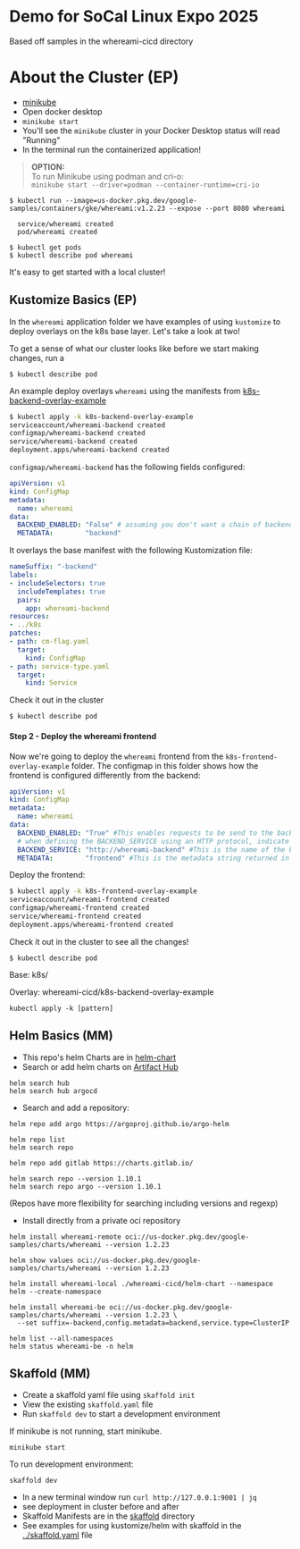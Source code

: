 # Demo for SoCal Linux Expo 2025
Based off samples in the whereami-cicd directory 

# About the Cluster (EP)
- [minikube](https://minikube.sigs.k8s.io/docs/start/?arch=%2Fmacos%2Farm64%2Fstable%2Fbinary+download) 
- Open docker desktop
- `minikube start` 
- You'll see the `minikube` cluster in your Docker Desktop status will read "Running"
- In the terminal run the containerized application!

> **OPTION:**  
> To run Minikube using podman and cri-o:\
> `minikube start --driver=podman --container-runtime=cri-io`

```
$ kubectl run --image=us-docker.pkg.dev/google-samples/containers/gke/whereami:v1.2.23 --expose --port 8080 whereami

  service/whereami created
  pod/whereami created

$ kubectl get pods 
$ kubectl describe pod whereami

```

It's easy to get started with a local cluster!

## Kustomize Basics (EP)

In the `whereami` application folder we have examples of using `kustomize` to deploy overlays on the k8s base layer.
Let's take a look at two!

To get a sense of what our cluster looks like before we start making changes, run a 
```
$ kubectl describe pod
```

An example deploy overlays `whereami` using the manifests from [k8s-backend-overlay-example](k8s-backend-overlay-example)

```bash
$ kubectl apply -k k8s-backend-overlay-example
serviceaccount/whereami-backend created
configmap/whereami-backend created
service/whereami-backend created
deployment.apps/whereami-backend created
```

`configmap/whereami-backend` has the following fields configured:

```yaml
apiVersion: v1
kind: ConfigMap
metadata:
  name: whereami
data:
  BACKEND_ENABLED: "False" # assuming you don't want a chain of backend calls
  METADATA:        "backend"
```

It overlays the base manifest with the following Kustomization file:

```yaml
nameSuffix: "-backend"
labels:
- includeSelectors: true
  includeTemplates: true
  pairs:
    app: whereami-backend
resources:
- ../k8s
patches:
- path: cm-flag.yaml
  target:
    kind: ConfigMap
- path: service-type.yaml
  target:
    kind: Service
```

Check it out in the cluster 
```
$ kubectl describe pod
```
#### Step 2 - Deploy the whereami frontend

Now we're going to deploy the `whereami` frontend from the `k8s-frontend-overlay-example` folder. The configmap in this folder shows how the frontend is configured differently from the backend:

```yaml
apiVersion: v1
kind: ConfigMap
metadata:
  name: whereami
data:
  BACKEND_ENABLED: "True" #This enables requests to be send to the backend
  # when defining the BACKEND_SERVICE using an HTTP protocol, indicate HTTP or HTTPS; if using gRPC, use the host name only
  BACKEND_SERVICE: "http://whereami-backend" #This is the name of the backend Service that was created in the previous step
  METADATA:        "frontend" #This is the metadata string returned in the output
```

Deploy the frontend:

```bash
$ kubectl apply -k k8s-frontend-overlay-example
serviceaccount/whereami-frontend created
configmap/whereami-frontend created
service/whereami-frontend created
deployment.apps/whereami-frontend created
```


Check it out in the cluster to see all the changes!
```
$ kubectl describe pod
```

Base: k8s/

Overlay: whereami-cicd/k8s-backend-overlay-example

```
kubectl apply -k [pattern]
```

## Helm Basics (MM)
- This repo's helm Charts are in [helm-chart](helm-chart)
- Search or add helm charts on [Artifact Hub](https://artifacthub.io)

```
helm search hub                              
helm search hub argocd 
```

- Search and add a repository:
```
helm repo add argo https://argoproj.github.io/argo-helm

helm repo list 
helm search repo 

helm repo add gitlab https://charts.gitlab.io/

helm search repo --version 1.10.1 
helm search repo argo --version 1.10.1 
```
(Repos have more flexibility for searching including versions and regexp)

- Install directly from a private oci repository
```
helm install whereami-remote oci://us-docker.pkg.dev/google-samples/charts/whereami --version 1.2.23

helm show values oci://us-docker.pkg.dev/google-samples/charts/whereami --version 1.2.23

helm install whereami-local ./whereami-cicd/helm-chart --namespace helm --create-namespace

helm install whereami-be oci://us-docker.pkg.dev/google-samples/charts/whereami --version 1.2.23 \
  --set suffix=-backend,config.metadata=backend,service.type=ClusterIP

helm list --all-namespaces
helm status whereami-be -n helm 

```

## Skaffold (MM)
- Create a skaffold yaml file using `skaffold init`
- View the existing `skaffold.yaml` file
- Run `skaffold dev` to start a development environment

If minikube is not running, start minikube.
```
minikube start
```
To run development environment: 
```
skaffold dev
```
- In a new terminal window run `curl http://127.0.0.1:9001 | jq`
- see deployment in cluster before and after
- Skaffold Manifests are in the [skaffold](skaffold) directory 
- See examples for using kustomize/helm with skaffold in the [../skaffold.yaml](../skaffold.yaml) file
